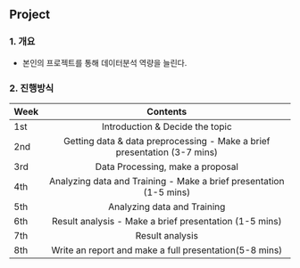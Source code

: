 ## Project

### 1. 개요
- 본인의 프로젝트를 통해 데이터분석 역량을 늘린다. <br>


### 2. 진행방식  
Week | Contents
---|:---:
1st | Introduction & Decide the topic
2nd | Getting data & data preprocessing - Make a brief presentation (3-7 mins)
3rd | Data Processing, make a proposal
4th | Analyzing data and Training - Make a brief presentation (1-5 mins)
5th | Analyzing data and Training
6th | Result analysis - Make a brief presentation (1-5 mins)
7th | Result analysis
8th | Write an report and make a full presentation(5-8 mins)
